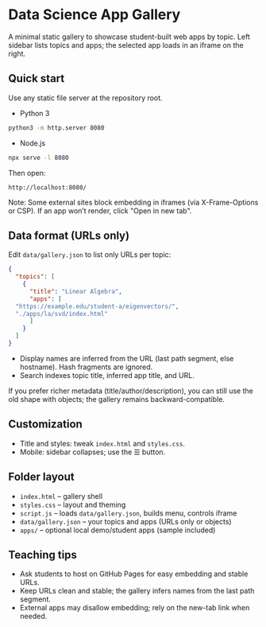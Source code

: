 # Data Science App Gallery

A minimal static gallery to showcase student-built web apps by topic. Left sidebar lists topics and apps; the selected app loads in an iframe on the right.

## Quick start

Use any static file server at the repository root.

- Python 3

```bash
python3 -m http.server 8080
```

- Node.js

```bash
npx serve -l 8080
```

Then open:

```
http://localhost:8080/
```

Note: Some external sites block embedding in iframes (via X-Frame-Options or CSP). If an app won’t render, click "Open in new tab".

## Data format (URLs only)

Edit `data/gallery.json` to list only URLs per topic:

```json
{
  "topics": [
    {
      "title": "Linear Algebra",
      "apps": [
  "https://example.edu/student-a/eigenvectors/",
  "./apps/la/svd/index.html"
      ]
    }
  ]
}
```

- Display names are inferred from the URL (last path segment, else hostname). Hash fragments are ignored.
- Search indexes topic title, inferred app title, and URL.

If you prefer richer metadata (title/author/description), you can still use the old shape with objects; the gallery remains backward-compatible.

## Customization

- Title and styles: tweak `index.html` and `styles.css`.
- Mobile: sidebar collapses; use the ☰ button.

## Folder layout

- `index.html` – gallery shell
- `styles.css` – layout and theming
- `script.js` – loads `data/gallery.json`, builds menu, controls iframe
- `data/gallery.json` – your topics and apps (URLs only or objects)
- `apps/` – optional local demo/student apps (sample included)

## Teaching tips

- Ask students to host on GitHub Pages for easy embedding and stable URLs.
- Keep URLs clean and stable; the gallery infers names from the last path segment.
- External apps may disallow embedding; rely on the new-tab link when needed.